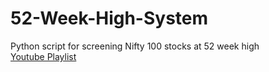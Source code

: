 # 52-Week-High-System
Python script for screening Nifty 100 stocks at 52 week high
<br>
[Youtube Playlist](https://www.youtube.com/watch?v=ef_9kFyhi0k&list=PLhKwz7hYMTDVUXV-hkJ2wnwnQECzn-egm)
